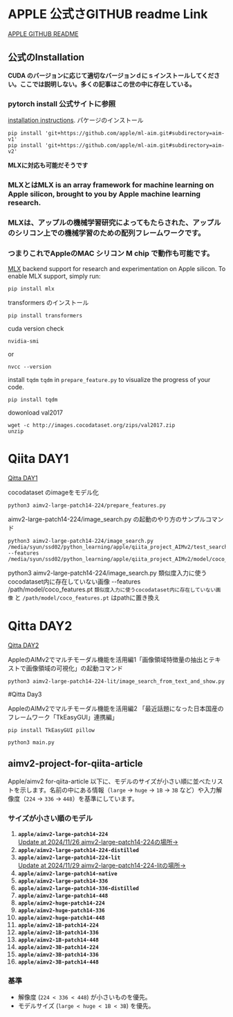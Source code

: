 # APPLE 公式さGITHUB readme Link 
[APPLE GITHUB README](https://github.com/apple/ml-aim/blob/main/README.md)

## 公式のInstallation
**CUDA のバージョンに応じて適切なバージョンｄにｓインストールしてください。ここでは説明しない。多くの記事はこの世の中に存在している。**

### pytorch install 公式サイトに参照
[installation instructions](https://pytorch.org/get-started/locally/).
パケージのインストール

```commandline
pip install 'git+https://github.com/apple/ml-aim.git#subdirectory=aim-v1'
pip install 'git+https://github.com/apple/ml-aim.git#subdirectory=aim-v2'
```

**MLXに対応も可能だそうです**

### MLXとはMLX is an array framework for machine learning on Apple silicon, brought to you by Apple machine learning research.
### MLXは、アップルの機械学習研究によってもたらされた、アップルのシリコン上での機械学習のための配列フレームワークです。
### つまりこれでAppleの**MAC シリコン M chip** で動作も可能です。
[MLX](https://ml-explore.github.io/mlx/) backend support for research and experimentation on Apple silicon.
To enable MLX support, simply run:
```commandline
pip install mlx
```

transformers のインストール
```commandline
pip install transformers
```

cuda version check 
```commandline
nvidia-smi
```
or
```commandline
nvcc --version
```

install `tqdm` `tqdm` in  `prepare_feature.py`  to visualize the progress of your code. 
```commandline
pip install tqdm
```

dowonload val2017
```commacdline
wget -c http://images.cocodataset.org/zips/val2017.zip
unzip
``` 
# Qiita DAY1 
[Qitta DAY1](https://qiita.com/syun88/items/50c1d60d1516d5816773)

cocodataset のimageをモデル化
```commandline
python3 aimv2-large-patch14-224/prepare_features.py 
```
aimv2-large-patch14-224/image_search.py の起動のやり方のサンプルコマンド
```commandline
python3 aimv2-large-patch14-224/image_search.py /media/syun/ssd02/python_learning/apple/qiita_project_AIMv2/test_search_image/gtr.jpg --features /media/syun/ssd02/python_learning/apple/qiita_project_AIMv2/model/coco_features.pt
```
python3 aimv2-large-patch14-224/image_search.py 類似度入力に使うcocodataset内に存在していない画像 --features /path/model/coco_features.pt
`類似度入力に使うcocodataset内に存在していない画像` と `/path/model/coco_features.pt` はpathに置き換え

# Qitta DAY2 
[Qitta DAY2](https://qiita.com/syun88/items/11089454e046fe5e3f4d)

AppleのAIMv2でマルチモーダル機能を活用編1「画像領域特徴量の抽出とテキストで画像領域の可視化」の起動コマンド
```commandline
python3 aimv2-large-patch14-224-lit/image_search_from_text_and_show.py 
```
#Qitta Day3

AppleのAIMv2でマルチモーダル機能を活用編2 「最近話題になった日本国産のフレームワーク「TkEasyGUI」連携編」
```commandline
pip install TkEasyGUI pillow
```
```
python3 main.py
```


## aimv2-project-for-qiita-article
Apple/aimv2 for-qiita-article
以下に、モデルのサイズが小さい順に並べたリストを示します。名前の中にある情報（`large` → `huge` → `1B` → `3B` など）や入力解像度（`224` → `336` → `448`）を基準にしています。



### サイズが小さい順のモデル
1. **`apple/aimv2-large-patch14-224`** <br>
    [Update at 2024/11/26 aimv2-large-patch14-224の場所→](https://github.com/syun88/aimv2-project-for-qiita-article/tree/main/aimv2-large-patch14-224)
2. **`apple/aimv2-large-patch14-224-distilled`**
3. **`apple/aimv2-large-patch14-224-lit`**<br>
    [Update at 2024/11/29 aimv2-large-patch14-224-litの場所→](https://github.com/syun88/aimv2-project-for-qiita-article/tree/main/aimv2-large-patch14-224-lit)
4. **`apple/aimv2-large-patch14-native`**
5. **`apple/aimv2-large-patch14-336`**
6. **`apple/aimv2-large-patch14-336-distilled`**
7. **`apple/aimv2-large-patch14-448`**
8. **`apple/aimv2-huge-patch14-224`**
9. **`apple/aimv2-huge-patch14-336`**
10. **`apple/aimv2-huge-patch14-448`**
11. **`apple/aimv2-1B-patch14-224`**
12. **`apple/aimv2-1B-patch14-336`**
13. **`apple/aimv2-1B-patch14-448`**
14. **`apple/aimv2-3B-patch14-224`**
15. **`apple/aimv2-3B-patch14-336`**
16. **`apple/aimv2-3B-patch14-448`**

### 基準
- 解像度 (`224 < 336 < 448`) が小さいものを優先。
- モデルサイズ (`large < huge < 1B < 3B`) を優先。